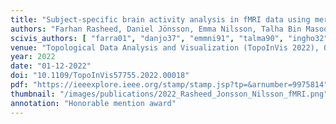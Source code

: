 ```yaml
---
title: "Subject-specific brain activity analysis in fMRI data using merge trees"
authors: "Farhan Rasheed, Daniel Jönsson, Emma Nilsson, Talha Bin Masood, Ingrid Hotz"
scivis_authors: [ "farra01", "danjo37", "emmni91", "talma90", "ingho32" ]
venue: "Topological Data Analysis and Visualization (TopoInVis 2022), Oklahoma City, USA, pages 113-123"
year: 2022
date: "01-12-2022"
doi: "10.1109/TopoInVis57755.2022.00018"
pdf: "https://ieeexplore.ieee.org/stamp/stamp.jsp?tp=&arnumber=9975814"
thumbnail: "/images/publications/2022_Rasheed_Jonsson_Nilsson_fMRI.png"
annotation: "Honorable mention award"
---
```

